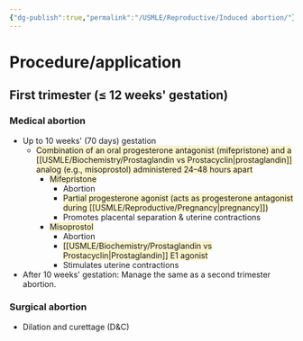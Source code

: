 ```yaml
---
{"dg-publish":true,"permalink":"/USMLE/Reproductive/Induced abortion/"}
---
```


# Procedure/application
## First trimester (≤ 12 weeks' gestation)
### Medical abortion
- Up to 10 weeks' (70 days) gestation
	- <span style="background:rgba(240, 200, 0, 0.2)">Combination of an oral progesterone antagonist (mifepristone) and a [[USMLE/Biochemistry/Prostaglandin vs Prostacyclin\|prostaglandin]] analog (e.g., misoprostol) administered 24–48 hours apart</span>
		- <span style="background:rgba(240, 200, 0, 0.2)">Mifepristone</span>
			- Abortion
			- <span style="background:rgba(240, 200, 0, 0.2)">Partial progesterone agonist (acts as progesterone antagonist during [[USMLE/Reproductive/Pregnancy\|pregnancy]])</span>
			- Promotes placental separation & uterine contractions
		- <span style="background:rgba(240, 200, 0, 0.2)">Misoprostol</span>
			- Abortion
			- <span style="background:rgba(240, 200, 0, 0.2)">[[USMLE/Biochemistry/Prostaglandin vs Prostacyclin\|Prostaglandin]] E1 agonist</span>
			- Stimulates uterine contractions
- After 10 weeks' gestation: Manage the same as a second trimester abortion.
### Surgical abortion
- Dilation and curettage (D&C)
